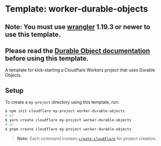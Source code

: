 # Template: worker-durable-objects

## Note: You must use [wrangler](https://developers.cloudflare.com/workers/cli-wrangler/install-update) 1.19.3 or newer to use this template.

## Please read the [Durable Object documentation](https://developers.cloudflare.com/workers/learning/using-durable-objects) before using this template.

A template for kick-starting a Cloudflare Workers project that uses Durable Objects.

## Setup

To create a `my-project` directory using this template, run:

```sh
$ npm init cloudflare my-project worker-durable-objects
# or
$ yarn create cloudflare my-project worker-durable-objects
# or
$ pnpm create cloudflare my-project worker-durable-objects
```

> **Note:** Each command invokes [`create-cloudflare`](https://www.npmjs.com/package/create-cloudflare) for project creation.
